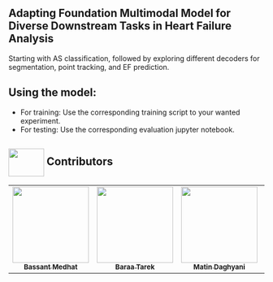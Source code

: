 ## Adapting Foundation Multimodal Model for Diverse Downstream Tasks in Heart Failure Analysis

Starting with AS classification, followed by exploring different decoders for segmentation, point tracking, and EF prediction.

## Using the model:
- For training: Use the corresponding training script to your wanted experiment.
- For testing: Use the corresponding evaluation jupyter notebook.


## <img  align="center" width= 70px height =55px src="https://media0.giphy.com/media/Xy702eMOiGGPzk4Zkd/giphy.gif?cid=ecf05e475vmf48k83bvzye3w2m2xl03iyem3tkuw2krpkb7k&rid=giphy.gif&ct=s"> Contributors  <a id ="Contributors"></a>

<table align="center" >
  <tr>
        <td align="center"><a href="https://github.com/bassantmedhat"><img src="https://avatars.githubusercontent.com/u/85830264?v=4" width="150px;" alt=""/><br /><sub><b>Bassant Medhat</b></sub></a><br /></td>
     <td align="center"><a href="https://github.com/Baraa661"><img src="https://avatars.githubusercontent.com/u/61358818?v=4" width="150px;" alt=""/><br /><sub><b>Baraa Tarek</b></sub></a><br /></td>
    <td align="center"><a href="https://github.com/mtndaghyani"><img src="https://avatars.githubusercontent.com/u/59438691?v=4" width="150px;" alt=""/><br /><sub><b>Matin Daghyani</b></sub></a><br />
    </td>
    <td align="center"><a href="https://github.com/rlatmxhfl"><img src="https://avatars.githubusercontent.com/u/180605261?v=4" width="150px;" alt=""/><br /><sub><b>Diane</b></sub></a><br />
     </td>
  </tr>
</table>
